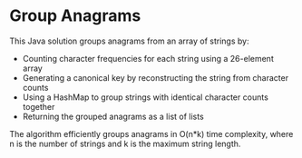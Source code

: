 # Group Anagrams

This Java solution groups anagrams from an array of strings by:

- Counting character frequencies for each string using a 26-element array
- Generating a canonical key by reconstructing the string from character counts
- Using a HashMap to group strings with identical character counts together
- Returning the grouped anagrams as a list of lists

The algorithm efficiently groups anagrams in O(n*k) time complexity, where n is the number of strings and k is the maximum string length.